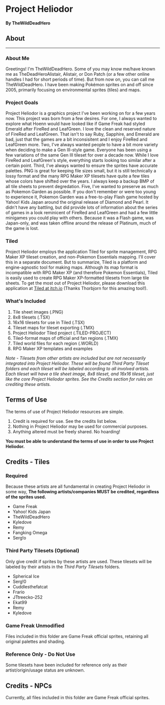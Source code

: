 # Project Heliodor #
#### By TheWildDeadHero ####

## About ##
---
### About Me ###

Greetings! I'm TheWildDeadHero. Some of you may know me/have known me as TheDeadHeroAlistair, Alistair, or Don Patch (or a few other online handles I had for short periods of time). But from now on, you can call me TheWildDeadHero. I have been making Pokémon sprites on and off since 2005, primarily focusing on environmental sprites (tiles) and maps.

### Project Goals ##

Project Heliodor is a graphics project I've been working on for a few years now. This project was born from a few desires. For one, I always wanted to explore what Hoenn would have looked like if Game Freak had styled Emerald after FireRed and LeafGreen. I love the clean and reserved nature of FireRed and LeafGreen. That isn't to say Ruby, Sapphire, and Emerald are bad, just that the games are a bit inconsisitent and I enjoy FireRed and LeafGreen more. Two, I've always wanted people to have a bit more variety when deciding to make a Gen III-style game. Everyone has been using a few variations of the same Gen III tileset for over a decade now. While I love FireRed and LeafGreen's style, everything starts looking too similar after a certain point. Third, I've always wanted to ensure the sprites have accurate palettes. PNG is great for keeping file sizes small, but it is still technically a lossy format and the many RPG Maker XP tilesets have quite a few tiles whose colors have shifted over the years. I always keep a backup BMP of all tile sheets to prevent degredation. Five, I've wanted to preserve as much as Pokemon Garden as possible. If you don't remember or were too young to experience it, Pokemon Garden was a free-to-play Flash game hosted by Yahoo! Kids Japan around the original release of Diamond and Pearl. It didn't have any battling, but did provide lots of information about the series of games in a look reminicent of FireRed and LeafGreen and had a few little minigames you could play with others. Because it was a Flash game, was Japan-only, and was taken offline around the release of Platinum, much of the game is lost.

### Tiled ###

Project Heliodor employs the application Tiled for sprite management, RPG Maker XP tileset creation, and non-Pokemon Essentials mapping. I'll cover this in a separate document. But to summarize, Tiled is a platform and engine-agnostic tool for making maps. Although its map format is incompatible with RPG Maker XP (and therefore Pokemon Essentials), Tiled is easily used to create RPG Maker XP-formatted tilesets from large tile sheets. To get the most out of Project Heliodor, please download this application at [Tiled at itch.io](https://thorbjorn.itch.io/tiled) (Thanks Thorbjorn for this amazing tool!).

### What's Included ###

1. Tile sheet images                                (.PNG)
2. 8x8 tilesets                                     (.TSX)
3. 16x16 tilesets for use in Tiled                  (.TSX)
4. Tileset maps for tileset exporting               (.TMX)
5. Project Heliodor Tiled project                   (.TILED-PROJECT)
6. Tiled-format maps of official and fan regions    (.TMX)
7. Tiled world files for each region                (.WORLD)
8. RPG Maker XP templates and examples

*Note - Tilesets from other artists are included but are not necessarily integrated into Project Heliodor. These will be found Third Party Tileset folders and each tileset will be labeled according to all involved artists. Each tileset will have a tile sheet image, 8x8 tileset, and 16x16 tileset, just like the core Project Heliodor sprites. See the Credits section for rules on crediting these artists.*

## Terms of Use ##

The terms of use of Project Heliodor resources are simple.

1. Credit is required for use. See the credits list below.
2. Nothing in Project Heliodor may be used for commercial purposes.
3. Anything altered must be freely shared. No hoarding!

**You must be able to understand the terms of use in order to use Project Heliodor.**

## Credits - Tiles ##

### Required ###

Because these artists are all fundamental in creating Project Heliodor in some way, **The following artists/companies MUST be credited, regardless of the sprites used.**

- Game Freak
- Yahoo! Kids Japan
- TheWildDeadHero
- Kyledove
- Remy
- Fangking Omega
- Serg!o

### Third Party Tilesets (Optional) ###

Only give credit if sprites by these artists are used. These tilesets will be labeled by their artists in the *Third Party Tilesets* folders.

- Spherical Ice
- Serg!0
- Cuddlesthefatcat
- Frario
- JTtreecko-252
- Ekat99
- Remy
- Kyledove

### Game Freak Unmodified ###

Files included in this folder are Game Freak official sprites, retaining all original palettes and shading.

### Reference Only - Do Not Use ###

Some tilesets have been included for reference only as their artist/origin/usage status are unknown.

## Credits - NPCs ###

Currently, all files included in this folder are Game Freak official sprites.